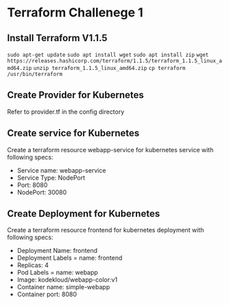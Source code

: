 

# Terraform Challenege 1

## Install Terraform V1.1.5

`sudo apt-get update`
`sudo apt install wget`
`sudo apt install zip`
`wget https://releases.hashicorp.com/terraform/1.1.5/terraform_1.1.5_linux_amd64.zip`
`unzip terraform_1.1.5_linux_amd64.zip`
`cp terraform /usr/bin/terraform`

## Create Provider for Kubernetes

Refer to provider.tf in the config directory

## Create service for Kubernetes

Create a terraform resource webapp-service for kubernetes service with following specs:
- Service name: webapp-service
- Service Type: NodePort
- Port: 8080
- NodePort: 30080

## Create Deployment for Kubernetes

Create a terraform resource frontend for kubernetes deployment with following specs:
- Deployment Name: frontend
- Deployment Labels = name: frontend
- Replicas: 4
- Pod Labels = name: webapp
- Image: kodekloud/webapp-color:v1
- Container name: simple-webapp
- Container port: 8080

